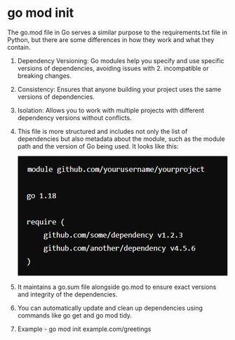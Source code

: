 # go mod init

The go.mod file in Go serves a similar purpose to the requirements.txt file in Python, but there are some differences in how they work and what they contain.

1. Dependency Versioning: Go modules help you specify and use specific versions of dependencies, avoiding issues with 2. incompatible or breaking changes.
2. Consistency: Ensures that anyone building your project uses the same versions of dependencies.
3. Isolation: Allows you to work with multiple projects with different dependency versions without conflicts.
4. This file is more structured and includes not only the list of dependencies but also metadata about the module, such as the module path and the version of Go being used. It looks like this:
   
    ![go mod 1](image.png)

5. It maintains a go.sum file alongside go.mod to ensure exact versions and integrity of the dependencies.
6. You can automatically update and clean up dependencies using commands like go get and go mod tidy.
7. Example - go mod init example.com/greetings
   